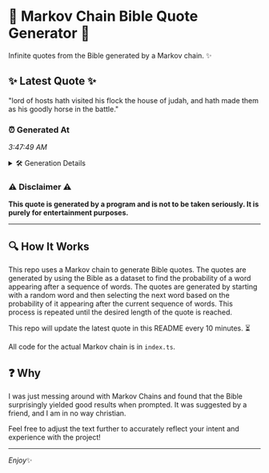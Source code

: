 # 📖 Markov Chain Bible Quote Generator 📖

Infinite quotes from the Bible generated by a Markov chain. ✨

## ✨ Latest Quote ✨
"lord of hosts hath visited his flock the house of judah, and hath made them as his goodly horse in the battle."

### ⏰ Generated At
*3:47:49 AM*

<details>
    <summary>🛠️ Generation Details</summary>
    <p>
        <strong>🌱 Seed:</strong> lord<br>
        <strong>🔄 Iterations:</strong> 21<br>
        <strong>📜 Context History:</strong><br>[ lord ]: of<br>[ lord, of ]: hosts<br>[ lord, of, hosts ]: hath<br>[ lord, of, hosts, hath ]: visited<br>[ lord, of, hosts, hath, visited ]: his<br>[ lord, of, hosts, hath, visited, his ]: flock<br>[ of, hosts, hath, visited, his, flock ]: the<br>[ hosts, hath, visited, his, flock, the ]: house<br>[ hath, visited, his, flock, the, house ]: of<br>[ visited, his, flock, the, house, of ]: judah,<br>[ his, flock, the, house, of, judah, ]: and<br>[ flock, the, house, of, judah,, and ]: hath<br>[ the, house, of, judah,, and, hath ]: made<br>[ house, of, judah,, and, hath, made ]: them<br>[ of, judah,, and, hath, made, them ]: as<br>[ judah,, and, hath, made, them, as ]: his<br>[ and, hath, made, them, as, his ]: goodly<br>[ hath, made, them, as, his, goodly ]: horse<br>[ made, them, as, his, goodly, horse ]: in<br>[ them, as, his, goodly, horse, in ]: the<br>[ as, his, goodly, horse, in, the ]: battle.<br>
    </p>
</details>

### ⚠️ Disclaimer ⚠️
**This quote is generated by a program and is not to be taken seriously. It is purely for entertainment purposes.**

---

## 🔍 How It Works

This repo uses a Markov chain to generate Bible quotes. The quotes are generated by using the Bible as a dataset to find the probability of a word appearing after a sequence of words. The quotes are generated by starting with a random word and then selecting the next word based on the probability of it appearing after the current sequence of words. This process is repeated until the desired length of the quote is reached.

This repo will update the latest quote in this README every 10 minutes. ⏳

All code for the actual Markov chain is in `index.ts`.

## ❓ Why

I was just messing around with Markov Chains and found that the Bible surprisingly yielded good results when prompted. 
It was suggested by a friend, and I am in no way christian.

Feel free to adjust the text further to accurately reflect your intent and experience with the project!

---

*Enjoy*✨
